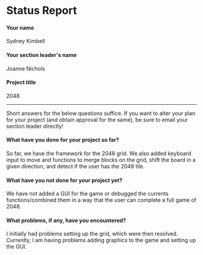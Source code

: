 # Status Report

#### Your name

Sydney Kimbell

#### Your section leader's name

Joanne Nichols

#### Project title

2048

***

Short answers for the below questions suffice. If you want to alter your plan for your project (and obtain approval for the same), be sure to email your section leader directly!

#### What have you done for your project so far?

So far, we have the framework for the 2048 grid. We also added keyboard input to move and functions to merge blocks on the grid, shift the board in a given direction, and detect if the user has the 2048 tile.

#### What have you not done for your project yet?

We have not added a GUI for the game or debugged the currents functions/combined them in a way that the user can complete a full game of 2048.

#### What problems, if any, have you encountered?

I initially had problems setting up the grid, which were then resolved. Currently, I am having problems adding graphics to the game and setting up the GUI.
